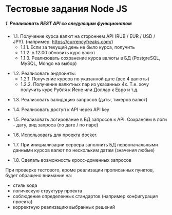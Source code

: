 Тестовые задания Node JS
========================

##### 1. Реализовать REST API со следующим функционалом

- 1.1. Получение курса валют на стороннем API (RUB / EUR / USD / JPY). (например: https://currencyfreaks.com/)
   - 1.1.1. Если за текущий день не было курса, получить
   - 1.1.2. в 12:00 обновить курс валют
   - 1.1.3. Реализовать сохранение курса валюты в БД (PostgreSQL, MySQL, Mongo на выбор)

* 1.2. Реализовать эндпоинты:
   - 1.2.1. Получение курсов по указанной дате (все 4 валюты)
   - 1.2.2. Получение валютных пар из указанных 4х. Т.е. хочу получить курс Рубля к Йене или Доллар к Евро и т.д.

- 1.3. Реализовать валидацию запросов (даты, тикеров валют)
* 1.4. Реализовать доступ к API через API key
- 1.5. Реализовать логирование в БД запросов к API. Сохраняем в логи - дату, вид запроса (по дате / по паре)
* 1.6. Использовать для проекта docker.
- 1.7. При инициализации сервера заполнить БД первоначальными данными курсов валют по нескольким датам (значения любые)
* 1.8. Сделать возможность кросс-доменных запросов

При проверке тестового, кроме реализации прописанных пунктов, будет обращено внимание на:
- стиль кода
- логическую структуру проекта
- соблюдение определенных стандартов (например конфигурация проекта)
- корректную реализацию выбранных решений